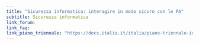 ```yaml
---
title: "Sicurezza informatica: interagire in modo sicuro con le PA"
subtitle: Sicurezza informatica
link_forum:
link_faq:
link_piano_triennale: "https://docs.italia.it/italia/piano-triennale-ict/pianotriennale-ict-doc/it/2019-2021/08_sicurezza-informatica.html#scenario"
---
```

